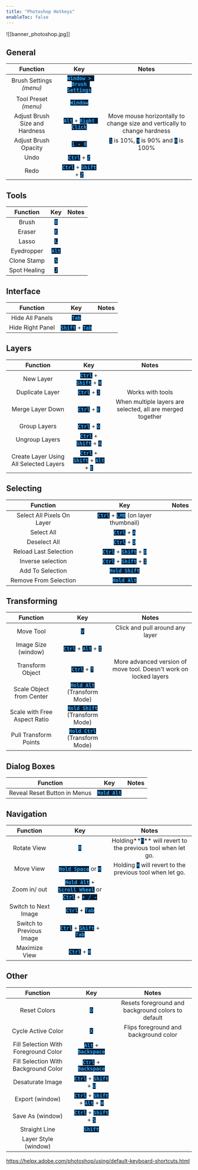 ```yaml
---
title: "Photoshop Hotkeys"
enableToc: false
---
```

<style>
code { color: #30A8FF; background: #001E36; }
</style>
![[banner_photoshop.jpg]]

## General
|Function|Key|Notes
|:-:|:-:|:-:
|Brush Settings _(menu)_|**`Window > Brush Settings`**|
|Tool Preset _(menu)_|**`Window`**|
|Adjust Brush Size and Hardness|**`Alt`** + **`Right Click`**|Move mouse horizontally to change size and vertically to change hardness
|Adjust Brush Opacity|**`1 - 0`**|**`1`** is 10%, **`9`** is 90% and **`0`** is 100%
|Undo|**`Ctrl`** + **`Z`**|
|Redo|**`Ctrl`** + **`Shift`** + **`Z`**|

## Tools
|Function|Key|Notes
|:-:|:-:|:-:
|Brush|**`B`**|
|Eraser|**`E`**|
|Lasso|**`L`**|
|Eyedropper|**`Alt`**|
|Clone Stamp|**`S`**
|Spot Healing|**`J`**

## Interface
|Function|Key|Notes
|:-:|:-:|:-:
|Hide All Panels|**`Tab`**
|Hide Right Panel|**`Shift`** + **`Tab`**

## Layers
|Function|Key|Notes
|:-:|:-:|:-:
|New Layer|**`Ctrl`** + **`Shift`** + **`N`**|
|Duplicate Layer|**`Ctrl`** + **`J`**|Works with tools
|Merge Layer Down|**`Ctrl`** + **`E`**|When multiple layers are selected, all are merged together
|Group Layers|**`Ctrl`** + **`G`**|
|Ungroup Layers|**`Ctrl`** + **`Shift`** + **`G`**|
|Create Layer Using All Selected Layers|**`Ctrl`** + **`Shift`** + **`Alt`** + **`E`**|

## Selecting
|Function|Key|Notes
|:-:|:-:|:-:
|Select All Pixels On Layer| **`Ctrl`** + **`LMB`** (on layer thumbnail)|
|Select All| **`Ctrl`** + **`A`**|
|Deselect All| **`Ctrl`** + **`D`**|
|Reload Last Selection| **`Ctrl`** + **`Shift`** + **`D`**|
|Inverse selection| **`Ctrl`** + **`Shift`** + **`I`**|
|Add To Selection| **`Hold Shift`**|
|Remove From Selection| **`Hold Alt`**|

## Transforming
|Function|Key|Notes
|:-:|:-:|:-:
|Move Tool| **`V`**|Click and pull around any layer
|Image Size (window)| **`Ctrl`** + **`Alt`** + **`I`**|
|Transform Object| **`Ctrl`** + **`T`**|More advanced version of move tool. Doesn't work on locked layers
|Scale Object from Center|**`Hold Alt`** (Transform Mode)|
|Scale with Free Aspect Ratio|**`Hold Shift`** (Transform Mode)|
|Pull Transform Points|**`Hold Ctrl`** (Transform Mode)|

## Dialog Boxes
|Function|Key|Notes
|:-:|:-:|:-:
|Reveal Reset Button in Menus| **`Hold Alt`**|

## Navigation
|Function|Key|Notes
|:-:|:-:|:-:
|Rotate View|**`R`**|Holding**`R`** will revert to the previous tool when let go.
|Move View|**`Hold Space`** or **`H`**|Holding **`H`** will revert to the previous tool when let go.
|Zoom in/ out|**`Hold Alt`** + **`Scroll Wheel`** or **`Ctrl`** + **`+ / -`**|
|Switch to Next Image| **`Ctrl`** + **`Tab`**|
|Switch to Previous Image| **`Ctrl`** + **`Shift`** + **`Tab`**|
|Maximize View|**`Ctrl`** + **`0`**|


## Other
|Function|Key|Notes
|:-:|:-:|:-:
|Reset Colors|**`D`**|Resets foreground and background colors to default
|Cycle Active Color|**`X`**|Flips foreground and background color
|Fill Selection With Foreground Color|**`Alt`** + **`Backspace`**|
|Fill Selection With Background Color|**`Ctrl`** + **`Backspace`**|
|Desaturate Image|**`Ctrl`** + **`Shift`** + **`U`**|
|Export (window)|**`Ctrl`** + **`Shift`** + **`Alt`** + **`W`**|
|Save As (window)|**`Ctrl`** + **`Shift`** + **`S`**|
|Straight Line|**`Shift`**|
|Layer Style (window)|

https://helpx.adobe.com/photoshop/using/default-keyboard-shortcuts.html